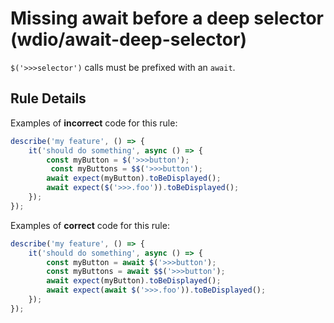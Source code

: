 # Missing await before a deep selector (wdio/await-deep-selector)

`$('>>>selector')` calls must be prefixed with an `await`.

## Rule Details

Examples of **incorrect** code for this rule:

```js
describe('my feature', () => {
    it('should do something', async () => {
        const myButton = $('>>>button');
         const myButtons = $$('>>>button');
        await expect(myButton).toBeDisplayed();
        await expect($('>>>.foo')).toBeDisplayed();
    });
});
```

Examples of **correct** code for this rule:

```js
describe('my feature', () => {
    it('should do something', async () => {
        const myButton = await $('>>>button');
        const myButtons = await $$('>>>button');
        await expect(myButton).toBeDisplayed();
        await expect(await $('>>>.foo')).toBeDisplayed();
    });
});
```
